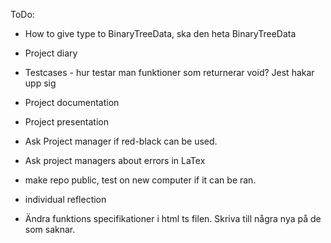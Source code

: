 ToDo:

* How to give type to BinaryTreeData, ska den heta BinaryTreeData
* Project diary
* Testcases - hur testar man funktioner som returnerar void? Jest hakar upp sig
* Project documentation
* Project presentation
* Ask Project manager if red-black can be used.
* Ask project managers about errors in LaTex

* make repo public, test on new computer if it can be ran.

* individual reflection

* Ändra funktions specifikationer i html ts filen. Skriva till några nya på de som saknar.
